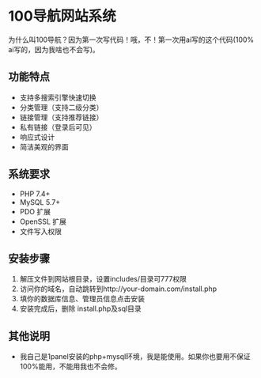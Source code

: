 # 100导航网站系统

为什么叫100导航？因为第一次写代码！哦，不！第一次用ai写的这个代码(100% ai写的，因为我啥也不会写)。

## 功能特点

- 支持多搜索引擎快速切换
- 分类管理（支持二级分类）
- 链接管理（支持推荐链接）
- 私有链接（登录后可见）
- 响应式设计
- 简洁美观的界面

## 系统要求

- PHP 7.4+
- MySQL 5.7+
- PDO 扩展
- OpenSSL 扩展
- 文件写入权限

## 安装步骤

1. 解压文件到网站根目录，设置includes/目录可777权限
2. 访问你的域名，自动跳转到http://your-domain.com/install.php
3. 填你的数据库信息、管理员信息点击安装
4. 安装完成后，删除 install.php及sql目录


## 其他说明

- 我自己是1panel安装的php+mysql环境，我是能使用。如果你也要用不保证100%能用，不能用我也不会修。

